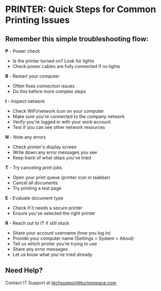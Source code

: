 # PRINTER: Quick Steps for Common Printing Issues

## Remember this simple troubleshooting flow:

**P** - Power check 
- Is the printer turned on? Look for lights
- Check power cables are fully connected if no lights

**R** - Restart your computer
- Often fixes connection issues
- Do this before more complex steps

**I** - Inspect network
- Check WiFi/network icon on your computer
- Make sure you're connected to the company network
- Verify you're logged in with your work account
- Test if you can see other network resources

**N** - Note any errors
- Check printer's display screen
- Write down any error messages you see
- Keep track of what steps you've tried

**T** - Try canceling print jobs
- Open your print queue (printer icon in taskbar)
- Cancel all documents
- Try printing a test page

**E** - Evaluate document type
- Check if it needs a secure printer
- Ensure you've selected the right printer

**R** - Reach out to IT if still stuck
- Share your account username (how you log in)
- Provide your computer name (Settings > System > About)
- Tell us which printer you're trying to use
- Share any error messages
- Let us know what you've tried already

## Need Help?
Contact IT Support at techsupport@turionspace.com
